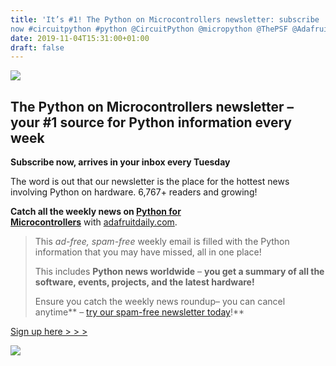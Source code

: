 ```yaml
---
title: 'It’s #1! The Python on Microcontrollers newsletter: subscribe
now #circuitpython #python @CircuitPython @micropython @ThePSF @Adafruit'
date: 2019-11-04T15:31:00+01:00
draft: false
---
```


![](https://cdn-blog.adafruit.com/uploads/2019/10/ICYMI-Newsletter-Subscribe-Now.png)

The Python on Microcontrollers newsletter – your #1 source for Python information every week
--------------------------------------------------------------------------------------------

**Subscribe now, arrives in your inbox every Tuesday**

The word is out that our newsletter is the place for the hottest news involving Python on hardware. 6,767+ readers and growing!

**Catch all the weekly news on [Python for Microcontrollers](https://www.adafruitdaily.com/)** with [adafruitdaily.com](https://www.adafruitdaily.com/).

> This _ad-free, spam-free_ weekly email is filled with the Python information that you may have missed, all in one place!
> 
> This includes **Python news worldwide** – **you get a summary of all the software, events, projects, and the latest hardware!**
> 
> Ensure you catch the weekly news roundup– you can cancel anytime** – [try our spam-free newsletter today](https://www.adafruitdaily.com/)!**

[Sign up here > > >](https://www.adafruitdaily.com/)

![](https://cdn-blog.adafruit.com/uploads/2019/09/icymi-circuitpython-newsletter-c.jpg)